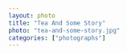 ```yaml
---		
layout: photo
title: "Tea And Some Story"
photo: "tea-and-some-story.jpg"
categories: ["photographs"]
---
```

